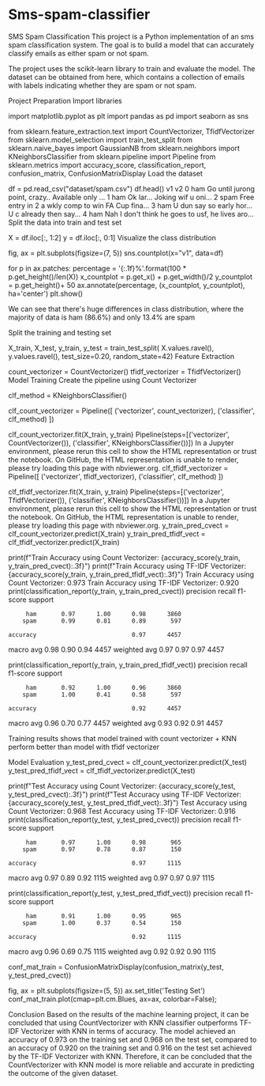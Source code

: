 # Sms-spam-classifier

SMS Spam Classification
This project is a Python implementation of an sms spam classification system. The goal is to build a model that can accurately classify emails as either spam or not spam.

The project uses the scikit-learn library to train and evaluate the model. The dataset can be obtained from here, which contains a collection of emails with labels indicating whether they are spam or not spam.

Project Preparation
Import libraries

import matplotlib.pyplot as plt
import pandas as pd
import seaborn as sns

from sklearn.feature_extraction.text import CountVectorizer, TfidfVectorizer
from sklearn.model_selection import train_test_split
from sklearn.naive_bayes import GaussianNB
from sklearn.neighbors import KNeighborsClassifier
from sklearn.pipeline import Pipeline
from sklearn.metrics import accuracy_score, classification_report, confusion_matrix, ConfusionMatrixDisplay
Load the dataset

df = pd.read_csv("dataset/spam.csv")
df.head()
v1	v2
0	ham	Go until jurong point, crazy.. Available only ...
1	ham	Ok lar... Joking wif u oni...
2	spam	Free entry in 2 a wkly comp to win FA Cup fina...
3	ham	U dun say so early hor... U c already then say...
4	ham	Nah I don't think he goes to usf, he lives aro...
Split the data into train and test set

X = df.iloc[:, 1:2]
y = df.iloc[:, 0:1]
Visualize the class distribution

fig, ax = plt.subplots(figsize=(7, 5))
sns.countplot(x="v1", data=df)
   
for p in ax.patches:
    percentage = '{:.1f}%'.format(100 * p.get_height()/len(X))
    x_countplot = p.get_x() + p.get_width()/2
    y_countplot = p.get_height()+ 50
    ax.annotate(percentage, (x_countplot, y_countplot), ha='center')
plt.show()

We can see that there's huge differences in class distribution, where the majority of data is ham (86.6%) and only 13.4% are spam

Split the training and testing set

X_train, X_test, y_train, y_test = train_test_split(
    X.values.ravel(), 
    y.values.ravel(), 
    test_size=0.20, 
    random_state=42)
Feature Extraction

count_vectorizer = CountVectorizer()
tfidf_vectorizer = TfidfVectorizer()
Model Training
Create the pipeline using Count Vectorizer

clf_method = KNeighborsClassifier()

clf_count_vectorizer = Pipeline([
     ('vectorizer', count_vectorizer),
     ('classifier', clf_method)
 ])

clf_count_vectorizer.fit(X_train, y_train)
Pipeline(steps=[('vectorizer', CountVectorizer()),
                ('classifier', KNeighborsClassifier())])
In a Jupyter environment, please rerun this cell to show the HTML representation or trust the notebook.
On GitHub, the HTML representation is unable to render, please try loading this page with nbviewer.org.
clf_tfidf_vectorizer = Pipeline([
     ('vectorizer', tfidf_vectorizer),
     ('classifier', clf_method)
 ])

clf_tfidf_vectorizer.fit(X_train, y_train)
Pipeline(steps=[('vectorizer', TfidfVectorizer()),
                ('classifier', KNeighborsClassifier())])
In a Jupyter environment, please rerun this cell to show the HTML representation or trust the notebook.
On GitHub, the HTML representation is unable to render, please try loading this page with nbviewer.org.
y_train_pred_cvect = clf_count_vectorizer.predict(X_train)
y_train_pred_tfidf_vect = clf_tfidf_vectorizer.predict(X_train)

print(f"Train Accuracy using Count Vectorizer: {accuracy_score(y_train, y_train_pred_cvect):.3f}")
print(f"Train Accuracy using TF-IDF Vectorizer: {accuracy_score(y_train, y_train_pred_tfidf_vect):.3f}")
Train Accuracy using Count Vectorizer: 0.973
Train Accuracy using TF-IDF Vectorizer: 0.920
print(classification_report(y_train, y_train_pred_cvect))
              precision    recall  f1-score   support

         ham       0.97      1.00      0.98      3860
        spam       0.99      0.81      0.89       597

    accuracy                           0.97      4457
   macro avg       0.98      0.90      0.94      4457
weighted avg       0.97      0.97      0.97      4457

print(classification_report(y_train, y_train_pred_tfidf_vect))
              precision    recall  f1-score   support

         ham       0.92      1.00      0.96      3860
        spam       1.00      0.41      0.58       597

    accuracy                           0.92      4457
   macro avg       0.96      0.70      0.77      4457
weighted avg       0.93      0.92      0.91      4457

Training results shows that model trained with count vectorizer + KNN perform better than model with tfidf vectorizer

Model Evaluation
y_test_pred_cvect = clf_count_vectorizer.predict(X_test)
y_test_pred_tfidf_vect = clf_tfidf_vectorizer.predict(X_test)

print(f"Test Accuracy using Count Vectorizer: {accuracy_score(y_test, y_test_pred_cvect):.3f}")
print(f"Test Accuracy using TF-IDF Vectorizer: {accuracy_score(y_test, y_test_pred_tfidf_vect):.3f}")
Test Accuracy using Count Vectorizer: 0.968
Test Accuracy using TF-IDF Vectorizer: 0.916
print(classification_report(y_test, y_test_pred_cvect))
              precision    recall  f1-score   support

         ham       0.97      1.00      0.98       965
        spam       0.97      0.78      0.87       150

    accuracy                           0.97      1115
   macro avg       0.97      0.89      0.92      1115
weighted avg       0.97      0.97      0.97      1115

print(classification_report(y_test, y_test_pred_tfidf_vect))
              precision    recall  f1-score   support

         ham       0.91      1.00      0.95       965
        spam       1.00      0.37      0.54       150

    accuracy                           0.92      1115
   macro avg       0.96      0.69      0.75      1115
weighted avg       0.92      0.92      0.90      1115

conf_mat_train = ConfusionMatrixDisplay(confusion_matrix(y_test, y_test_pred_cvect))

fig, ax = plt.subplots(figsize=(5, 5))
ax.set_title('Testing Set')
conf_mat_train.plot(cmap=plt.cm.Blues, ax=ax, colorbar=False);

Conclusion
Based on the results of the machine learning project, it can be concluded that using CountVectorizer with KNN classifier outperforms TF-IDF Vectorizer with KNN in terms of accuracy. The model achieved an accuracy of 0.973 on the training set and 0.968 on the test set, compared to an accuracy of 0.920 on the training set and 0.916 on the test set achieved by the TF-IDF Vectorizer with KNN. Therefore, it can be concluded that the CountVectorizer with KNN model is more reliable and accurate in predicting the outcome of the given dataset.
